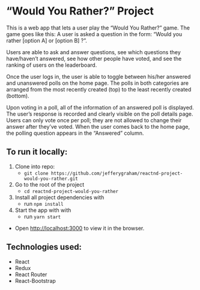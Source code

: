 # “Would You Rather?” Project

This is a web app that lets a user play the “Would You Rather?” game. The game goes like this: A user is asked a question in the form: “Would you rather [option A] or [option B] ?”.

Users are able to ask and answer questions, see which questions they have/haven’t answered, see how other people have voted, and see the ranking of users on the leaderboard.

Once the user logs in, the user is able to toggle between his/her answered and unanswered polls on the home page. The polls in both categories are arranged from the most recently created (top) to the least recently created (bottom).

Upon voting in a poll, all of the information of an answered poll is displayed. The user’s response is recorded and clearly visible on the poll details page. Users can only vote once per poll; they are not allowed to change their answer after they’ve voted. When the user comes back to the home page, the polling question appears in the “Answered” column.

## To run it locally:

1.  Clone into repo:
    - `git clone https://github.com/jefferygraham/reactnd-project-would-you-rather.git`
2.  Go to the root of the project
    - `cd reactnd-project-would-you-rather`
3.  Install all project dependencies with
    - run `npm install`
4.  Start the app with with
    - run `yarn start`

- Open [http://localhost:3000](http://localhost:3000) to view it in the browser.

## Technologies used:

- React
- Redux
- React Router
- React-Bootstrap
